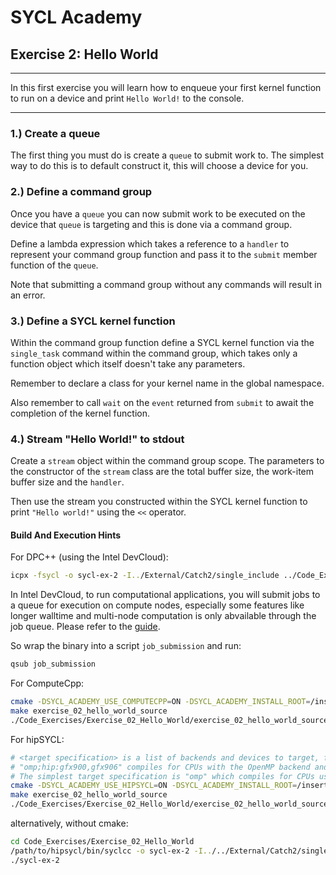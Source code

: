 # SYCL Academy

## Exercise 2: Hello World

---

In this first exercise you will learn how to enqueue your first kernel function
to run on a device and print `Hello World!` to the console.

---

### 1.) Create a queue

The first thing you must do is create a `queue` to submit work to. The simplest
way to do this is to default construct it, this will choose a device for you.

### 2.) Define a command group

Once you have a `queue` you can now submit work to be executed on the device
that `queue` is targeting and this is done via a command group.

Define a lambda expression which takes a reference to a `handler` to represent
your command group function and pass it to the `submit` member function of the
`queue`.

Note that submitting a command group without any commands will result in an
error.

### 3.) Define a SYCL kernel function

Within the command group function define a SYCL kernel function via the
`single_task` command within the command group, which takes only a function
object which itself doesn't take any parameters.

Remember to declare a class for your kernel name in the global namespace.

Also remember to call `wait` on the `event` returned from `submit` to await the
completion of the kernel function.

### 4.) Stream "Hello World!" to stdout

Create a `stream` object within the command group scope. The parameters to the
constructor of the `stream` class are the total buffer size, the work-item
buffer size and the `handler`.

Then use the stream you constructed within the SYCL kernel function to print
`"Hello world!"` using the `<<` operator.

#### Build And Execution Hints

For DPC++ (using the Intel DevCloud):
```sh
icpx -fsycl -o sycl-ex-2 -I../External/Catch2/single_include ../Code_Exercises/Exercise_02_Hello_World/source.cpp
```
In Intel DevCloud, to run computational applications, you will submit jobs to a queue for execution on compute nodes,
especially some features like longer walltime and multi-node computation is only abvailable through the job queue.
Please refer to the [guide][devcloud-job-submission].

So wrap the binary into a script `job_submission` and run:
```sh
qsub job_submission
```

For ComputeCpp:
```sh
cmake -DSYCL_ACADEMY_USE_COMPUTECPP=ON -DSYCL_ACADEMY_INSTALL_ROOT=/insert/path/to/computecpp ..
make exercise_02_hello_world_source
./Code_Exercises/Exercise_02_Hello_World/exercise_02_hello_world_source
```


For hipSYCL:
```sh
# <target specification> is a list of backends and devices to target, for example
# "omp;hip:gfx900,gfx906" compiles for CPUs with the OpenMP backend and for AMD Vega 10 (gfx900) and Vega 20 (gfx906) GPUs using the HIP backend.
# The simplest target specification is "omp" which compiles for CPUs using the OpenMP backend.
cmake -DSYCL_ACADEMY_USE_HIPSYCL=ON -DSYCL_ACADEMY_INSTALL_ROOT=/insert/path/to/hipsycl -DHIPSYCL_TARGETS="<target specification>" ..
make exercise_02_hello_world_source
./Code_Exercises/Exercise_02_Hello_World/exercise_02_hello_world_source
```
alternatively, without cmake:
```sh
cd Code_Exercises/Exercise_02_Hello_World
/path/to/hipsycl/bin/syclcc -o sycl-ex-2 -I../../External/Catch2/single_include --hipsycl-targets="<target specification>" source.cpp
./sycl-ex-2
```


[devcloud-job-submission]: https://devcloud.intel.com/oneapi/documentation/job-submission/
